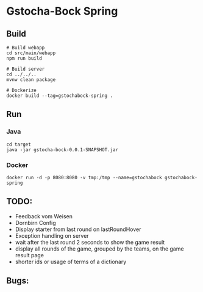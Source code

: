 # Gstocha-Bock Spring

## Build
```
# Build webapp
cd src/main/webapp
npm run build

# Build server
cd ../../..
mvnw clean package

# Dockerize
docker build --tag=gstochabock-spring .
```

## Run
### Java
```
cd target
java -jar gstocha-bock-0.0.1-SNAPSHOT.jar
```

### Docker
```
docker run -d -p 8080:8080 -v tmp:/tmp --name=gstochabock gstochabock-spring
```

## TODO:
  - Feedback vom Weisen
  - Dornbirn Config
  - Display starter from last round on lastRoundHover
  - Exception handling on server
  - wait after the last round 2 seconds to show the game result
  - display all rounds of the game, grouped by the teams, on the game result page
  - shorter ids or usage of terms of a dictionary

## Bugs:
  